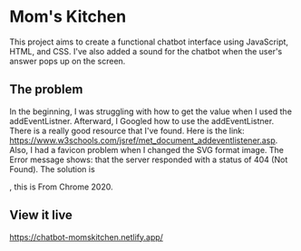 # Mom's Kitchen
This project aims to create  a functional chatbot interface using JavaScript, HTML, and CSS. I've also added a sound for the chatbot when the user's answer pops up on the screen. 

## The problem
In the beginning, I was struggling with how to get the value when I used the addEventListner. Afterward, I Googled how to use the addEventListner. There is a really good resource that I've found. Here is the link: https://www.w3schools.com/jsref/met_document_addeventlistener.asp. Also, I had a favicon problem when I changed the SVG format image. The Error message shows:  that the server responded with a status of 404 (Not Found). The solution is 
<link rel="shortcut icon" href="">
<link rel="shortcut icon" href="#">, this is From Chrome 2020. 

## View it live
https://chatbot-momskitchen.netlify.app/
